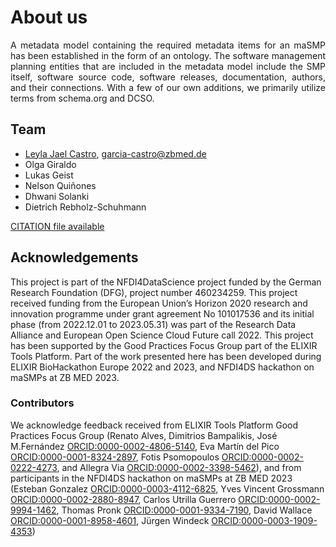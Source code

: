 <h1> About us</h1>

<p align='justify'>
A metadata model containing the required metadata items for an maSMP has been established in the form of an ontology. The software management planning entities that are included in the metadata model include the SMP itself, software source code, software releases, documentation, authors, and their connections. With a few of our own additions, we primarily utilize terms from schema.org and DCSO.</p>

## Team
* [Leyla Jael Castro](https://www.zbmed.de/en/contact-details/leyla-jael-castro), <garcia-castro@zbmed.de>
* Olga Giraldo
* Lukas Geist
* Nelson Quiñones
* Dhwani Solanki
* Dietrich Rebholz-Schuhmann

[CITATION file available](https://github.com/zbmed-semtec/maSPMs/blob/main/CITATION.cff)

## Acknowledgements
This project is part of the NFDI4DataScience project funded by the German Research Foundation (DFG), project number 460234259. This project received funding from the European Union’s Horizon 2020 research and innovation programme under grant agreement No 101017536 and its initial phase (from 2022.12.01 to 2023.05.31) was part of the Research Data Alliance and European Open Science Cloud Future call 2022. This project has been supported by the Good Practices Focus Group part of the ELIXIR Tools Platform. Part of the work presented here has been developed during ELIXIR BioHackathon Europe 2022 and 2023, and NFDI4DS hackathon on maSMPs at ZB MED 2023.

### Contributors
We acknowledge feedback received from ELIXIR Tools Platform Good Practices Focus Group (Renato Alves, Dimitrios Bampalikis, José M.Fernández [ORCID:0000-0002-4806-5140](https://orcid.org/https://orcid.org/0000-0002-4806-5140), Eva Martín del Pico [ORCID:0000-0001-8324-2897](https://orcid.org/0000-0001-8324-2897), Fotis Psomopoulos [ORCID:0000-0002-0222-4273](https://orcid.org/0000-0002-0222-4273), and Allegra Via [ORCID:0000-0002-3398-5462](https://orcid.org/0000-0002-3398-5462)), and from participants in the NFDI4DS hackathon on maSMPs at ZB MED 2023 (Esteban Gonzalez [ORCID:0000-0003-4112-6825](https://orcid.org/0000-0003-4112-6825), Yves Vincent Grossmann [ORCID:0000-0002-2880-8947](https://orcid.org/0000-0002-2880-8947), Carlos Utrilla Guerrero [ORCID:0000-0002-9994-1462](https://orcid.org/), Thomas Pronk [ORCID:0000-0001-9334-7190](https://orcid.org/0000-0001-9334-7190), David Wallace [ORCID:0000-0001-8958-4601](https://orcid.org/0000-0001-8958-4601), Jürgen Windeck [ORCID:0000-0003-1909-4353](https://orcid.org/0000-0003-1909-4353))